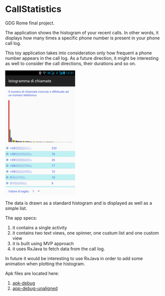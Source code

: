 # CallStatistics
GDG Rome final project.

The application shows the histogram of your recent calls. In other words, it displays how many times a specific phone number is present in your phone call log.

This toy application takes into consideration only how frequent a phone number appears in the call log. As a future direction, it might be interesting as well to consider the call directions, their durations and so on. 

![Application screenshot](https://github.com/veontomo/CallStatistics/blob/master/CallStatisticsScreenshot.png)

The data is drawn as a standard histogram and is displayed as well as a simple list.

The app specs:

1. it contains a single activity
2. it contains two text views, one spinner, one custum list and one custom view
3. it is built using MVP approach
4. it uses RxJava to fetch data from the call log.


In future it would be interesting to use RxJava in order to add some animation when plotting the histogram.

Apk files are located here: 
1. [apk-debug](../v1/apk/app-debug.apk)
2. [app-debug-unaligned](../v1/apk/app-debug-unaligned.apk)


